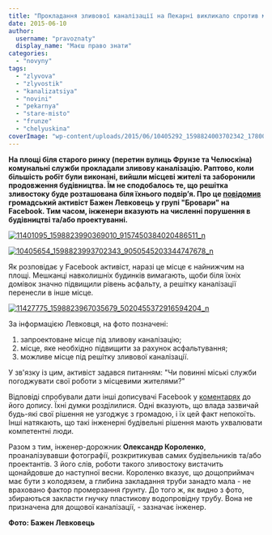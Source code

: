 ```yaml
---
title: "Прокладання зливової каналізації на Пекарні викликало спротив місцевих мешканців"
date: 2015-06-10
author: 
  username: "pravoznaty"
  display_name: "Маєш право знати"
categories: 
  - "novyny"
tags: 
  - "zlyvova"
  - "zlyvostik"
  - "kanalizatsiya"
  - "novini"
  - "pekarnya"
  - "stare-misto"
  - "frunze"
  - "chelyuskina"
coverImage: "wp-content/uploads/2015/06/10405292_1598824003702342_1780008406115057657_n.jpg"
---
```


**На площі біля старого ринку (перетин вулиць Фрунзе та Челюскіна) комунальні служби прокладали зливову каналізацію. Раптово, коли більшість робіт були виконані, вийшли місцеві жителі та заборонили продовження будівництва. Їм не сподобалось те, що решітка зливостоку буде розташована біля їхнього подвір’я. Про це [повідомив](https://www.facebook.com/groups/brovary/permalink/1051310401565592/) громадський активіст Бажен Левковець у групі "Бровари" на Facebook. Тим часом, інженери вказують на численні порушення в будівництві та/або проектуванні.**

[![11401095_1598823990369010_9157450384020486511_n](https://mpz.brovary.org/wp-content/uploads/2015/06/11401095_1598823990369010_9157450384020486511_n.jpg)](https://mpz.brovary.org/wp-content/uploads/2015/06/11401095_1598823990369010_9157450384020486511_n.jpg)

[![10405654_1598823993702343_9050545203344747678_n](https://mpz.brovary.org/wp-content/uploads/2015/06/10405654_1598823993702343_9050545203344747678_n.jpg)](https://mpz.brovary.org/wp-content/uploads/2015/06/10405654_1598823993702343_9050545203344747678_n.jpg)

Як розповідає у Facebook активіст, наразі це місце є найнижчим на площі. Мешканці навколишніх будинків вимагають, щоби біля їхніх домівок значно підвищили рівень асфальту, а решітку каналізації перенесли в інше місце.

[![11427775_1598823967035679_5020455372916594204_n](https://mpz.brovary.org/wp-content/uploads/2015/06/11427775_1598823967035679_5020455372916594204_n.jpg)](https://mpz.brovary.org/wp-content/uploads/2015/06/11427775_1598823967035679_5020455372916594204_n.jpg)

За інформацією Левковця, на фото позначені:

1. запроектоване місце під зливову каналізацію;
2. місце, яке необхідно підвищити за рахунок асфальтування;
3. можливе місце під решітку зливової каналізації.

У зв'язку із цим, активіст задався питанням: "Чи повинні міські служби погоджувати свої роботи з місцевими жителями?"

Відповіді спробували дати інші дописувачі Facebook у [коментарях](https://www.facebook.com/groups/brovary/permalink/1051310401565592/) до його допису. Їхні думки розділилися. Одні вказують, що влада зазвичай будь-які свої рішення не узгоджує з громадою, і їх цей факт непокоїть. Інші натякають, що такі інженерні будівельні рішення мають ухвалювати компетентні люди.

Разом з тим, інженер-дорожник **Олександр Короленко**, проаналізувавши фотографії, розкритикував самих будівельників та/або проектантів. З його слів, роботи такого зливостоку вистачить щонайдовше до наступної весни. Короленко вказує, що дощоприймач має бути з колодязем, а глибина закладання труби занадто мала - не враховано фактор промерзання ґрунту. До того ж, як видно з фото, збираються закласти гнучку пластикову водопровідну трубу. Вона не призначена для дощової каналізації, - зазначає інженер.

**Фото: Бажен Левковець**
